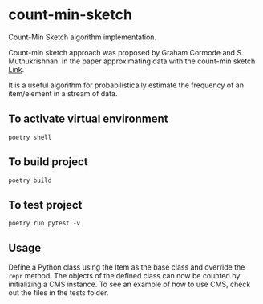 # count-min-sketch
Count-Min Sketch algorithm implementation.

Count-min sketch approach was proposed by Graham Cormode and S. Muthukrishnan. in the paper approximating data with the count-min sketch [Link](https://ieeexplore.ieee.org/document/6042851).

It is a useful algorithm for probabilistically estimate the frequency of an item/element in a stream of data.

## To activate virtual environment
`poetry shell`

## To build project
`poetry build`

## To test project
`poetry run pytest -v`

## Usage
Define a Python class using the Item as the base class and override the `repr` method.  The objects of the defined class can now be counted by initializing a CMS instance.
To see an example of how to use CMS, check out the files in the tests folder.